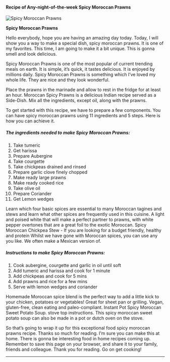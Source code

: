             

#### Recipe of Any-night-of-the-week Spicy Moroccan Prawns

![Spicy Moroccan Prawns](https://img-global.cpcdn.com/recipes/2b6e64828324459a/751x532cq70/spicy-moroccan-prawns-recipe-main-photo.jpg)

**Spicy Moroccan Prawns**

Hello everybody, hope you are having an amazing day today. Today, I will show you a way to make a special dish, spicy moroccan prawns. It is one of my favorites. This time, I am going to make it a bit unique. This is gonna smell and look delicious.

Spicy Moroccan Prawns is one of the most popular of current trending meals on earth. It is simple, it’s quick, it tastes delicious. It is enjoyed by millions daily. Spicy Moroccan Prawns is something which I’ve loved my whole life. They are nice and they look wonderful.

Place the prawns in the marinade and allow to rest in the fridge for at least an hour. Moroccan Spicy Prawns is a delicious Indian recipe served as a Side-Dish. Mix all the ingredients, except oil, along with the prawns.

To get started with this recipe, we have to prepare a few components. You can have spicy moroccan prawns using 11 ingredients and 5 steps. Here is how you can achieve it.

##### The ingredients needed to make Spicy Moroccan Prawns:

1.  Take tumeric
2.  Get harissa
3.  Prepare Aubergine
4.  Take courgette
5.  Take chickpeas drained and rinsed
6.  Prepare garlic clove finely chopped
7.  Make ready large prawns
8.  Make ready cooked rice
9.  Take olive oil
10.  Prepare Coriander
11.  Get Lemon wedges

Learn which four basic spices are essential to many Moroccan tagines and stews and learn what other spices are frequently used in this cuisine. A light and poised white that will make a perfect partner to prawns, with white pepper overtones that are a great foil to the exotic Moroccan. Spicy Moroccan Chickpea Stew - If you are looking for a budget friendly, healthy and protein Whilst we have gone with Moroccan spices, you can use any you like. We often make a Mexican version of.

##### Instructions to make Spicy Moroccan Prawns:

1.  Cook aubergine, courgette and garlic in oil until soft
2.  Add tumeric and harissa and cook for 1 minute
3.  Add chickpeas and cook for 5 mins
4.  Add prawns and rice for a few mins
5.  Serve with lemon wedges and coriander

Homemade Moroccan spice blend is the perfect way to add a little kick to your chicken, potatoes or vegetables! Great for sheet pan or grilling. Vegan, gluten-free, clean eating and paleo-compliant. Instant Pot Spicy Moroccan Sweet Potato Soup. stove top instructions. This spicy moroccan sweet potato soup can also be made in a pot or dutch oven on the stove.

So that’s going to wrap it up for this exceptional food spicy moroccan prawns recipe. Thanks so much for reading. I’m sure you can make this at home. There is gonna be interesting food in home recipes coming up. Remember to save this page on your browser, and share it to your family, friends and colleague. Thank you for reading. Go on get cooking!

* * *